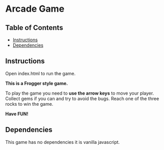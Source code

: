 # Arcade Game

## Table of Contents

* [Instructions](#instructions)
* [Dependencies](#dependencies)

## Instructions

Open index.html to run the game.

**This is a Frogger style game.**

To play the game you need to **use the arrow keys** to move your player.
Collect gems if you can and try to avoid the bugs.
Reach one of the three rocks to win the game.

**Have FUN!**

## Dependencies

This game has no dependencies it is vanilla javascript.
